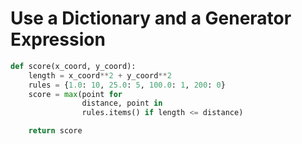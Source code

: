 # Use a Dictionary and a Generator Expression

```python
def score(x_coord, y_coord):
    length = x_coord**2 + y_coord**2
    rules = {1.0: 10, 25.0: 5, 100.0: 1, 200: 0}
    score = max(point for 
                distance, point in 
                rules.items() if length <= distance)

    return score
```